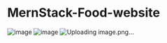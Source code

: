 # MernStack-Food-website
![image](https://github.com/Subin43/Food-Website-Mern/assets/109493447/90612ab4-80e5-431e-bd0a-06438538bb02)
![image](https://github.com/Subin43/Food-Website-Mern/assets/109493447/d8e0e980-12d9-4bfe-826a-5cfefbb9d229)
![Uploading image.png…]()
